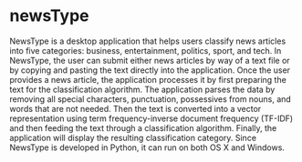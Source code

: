 # newsType
NewsType is a desktop application that helps users classify news articles into five categories: business, entertainment, politics, sport, and tech. In NewsType, the user can submit either news articles by way of a text file or by copying and pasting the text directly into the application.  Once the user provides a news article, the application processes it by first preparing the text for the classification algorithm. The application parses the data by removing all special characters, punctuation, possessives from nouns, and words that are not needed. Then the text is converted into a vector representation using term frequency-inverse document frequency (TF-IDF) and then feeding the text through a classification algorithm. Finally, the application will display the resulting classification category. Since NewsType is developed in Python, it can run on both OS X and Windows.
